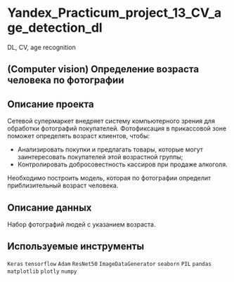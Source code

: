 # Yandex_Practicum_project_13_CV_age_detection_dl
DL, CV, age recognition

## (Computer vision) Определение возраста человека по фотографии

## Описание проекта

Сетевой супермаркет внедряет систему компьютерного зрения для обработки фотографий покупателей. 
Фотофиксация в прикассовой зоне поможет определять возраст клиентов, чтобы:
- Анализировать покупки и предлагать товары, которые могут заинтересовать покупателей этой возрастной группы;
- Контролировать добросовестность кассиров при продаже алкоголя.

Необходимо построить модель, которая по фотографии определит приблизительный возраст человека.

## Описание данных

Набор фотографий людей с указанием возраста.

## Используемые инструменты

`Keras` `tensorflow` `Adam` `ResNet50` `ImageDataGenerator` `seaborn` `PIL` `pandas` `matplotlib` `plotly` `numpy`

